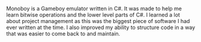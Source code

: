 Monoboy is a Gameboy emulator written in C#.
It was made to help me learn bitwise operations and the lower level parts of C#.
I learned a lot about project management as this was the biggest piece of software I had ever written at the time.
I also improved my ability to structure code in a way that was easier to come back to and maintain.
